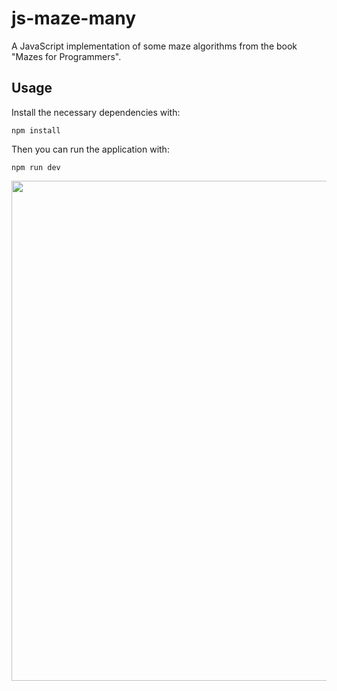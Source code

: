 # js-maze-many

A JavaScript implementation of some maze algorithms from the book "Mazes for Programmers".

## Usage

Install the necessary dependencies with:
```
npm install
```

Then you can run the application with:

```
npm run dev
```

<img src="https://user-images.githubusercontent.com/1222810/202856627-28de032a-44da-4d55-b22c-65c6b51acca6.png" width="800">
